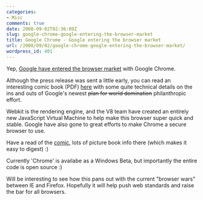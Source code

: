 ```yaml
---
categories:
- Misc
comments: true
date: 2008-09-02T02:36:09Z
slug: google-chrome-google-entering-the-browser-market
title: Google Chrome - Google entering the browser market
url: /2008/09/02/google-chrome-google-entering-the-browser-market/
wordpress_id: 401
---
```


Yep, [Google have entered the browser market](http://googleblog.blogspot.com/2008/09/fresh-take-on-browser.html) with Google Chrome.

Although the press release was sent a little early, you can read an interesting comic book (PDF) [here](http://books.google.com/books?id=8UsqHohwwVYC&printsec=frontcover) with some quite technical details on the ins and outs of Google's newest <strike>plan for world domination</strike> philanthropic effort.

Webkit is the rendering engine, and the V8 team have created an entirely new JavaScript Virtual Machine to help make this browser super quick and stable. Google have also gone to great efforts to make Chrome a secure browser to use.

Have a read of the [comic](http://books.google.com/books?id=8UsqHohwwVYC&printsec=frontcover), lots of picture book info there (which makes it easy to digest) :)

Currently 'Chrome' is availabe as a Windows Beta, but importantly the entire code is open source :) 

Will be interesting to see how this pans out with the current "browser wars" between IE and Firefox. Hopefully it will help push web standards and raise the bar for all browsers. 
